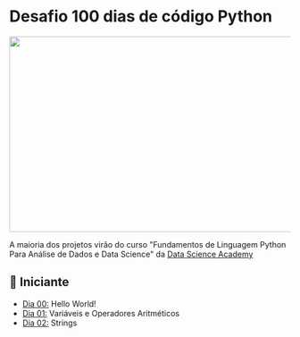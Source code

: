 # Desafio 100 dias de código Python

<img src="https://raw.githubusercontent.com/cat-milk/Anime-Girls-Holding-Programming-Books/refs/heads/master/Python/kagome_with_python.jpg" width = "520" height = "350"/>

A maioria dos projetos virão do curso "Fundamentos de Linguagem Python Para Análise de Dados e Data Science" da [Data Science Academy](https://www.datascienceacademy.com.br/course/fundamentos-de-linguagem-python-para-analise-de-dados-e-data-science)

## 🔰 Iniciante 
- [Dia 00:](https://github.com/Carolkisaki/Desafio---100-dias-de-codigo-Python/tree/main/dia00) Hello World!
- [Dia 01:](https://github.com/Carolkisaki/Desafio---100-dias-de-codigo-Python/tree/main/dia01) Variáveis e Operadores Aritméticos
- [Dia 02:](https://github.com/Carolkisaki/Desafio---100-dias-de-codigo-Python/tree/main/dia02) Strings
